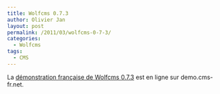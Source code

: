 ```yaml
---
title: Wolfcms 0.7.3
author: Olivier Jan
layout: post
permalink: /2011/03/wolfcms-0-7-3/
categories:
  - Wolfcms
tags:
  - CMS
--- 
```


La [démonstration française de Wolfcms 0.7.3][1] est en ligne sur demo.cms-fr.net.

 [1]: /demo/wolfcms/